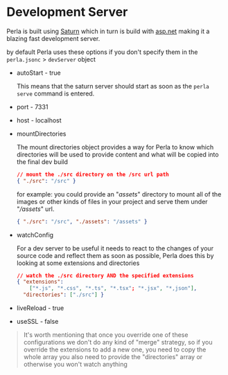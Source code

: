 [saturn]: https://saturnframework.org/
[asp.net]: https://dotnet.microsoft.com/apps/aspnet

# Development Server

Perla is built using [Saturn] which in turn is build with [asp.net] making it a blazing fast development server.

by default Perla uses these options if you don't specify them in the `perla.jsonc` > `devServer` object

- autoStart - true

  This means that the saturn server should start as soon as the `perla serve` command is entered.

- port - 7331
- host - localhost
- mountDirectories

  The mount directories object provides a way for Perla to know which directories will be used to provide content and what will be copied into the final dev build

  ```json
  // mount the ./src directory on the /src url path
  { "./src": "/src" }
  ```

  for example: you could provide an "_assets_" directory to mount all of the images or other kinds of files in your project and serve them under "_/assets_" url.

  ```json
  { "./src": "/src", "./assets": "/assets" }
  ```

- watchConfig

  For a dev server to be useful it needs to react to the changes of your source code and reflect them as soon as possible, Perla does this by looking at some extensions and directories

  ```json
  // watch the ./src directory AND the specified extensions
  { "extensions":
      ["*.js", "*.css", "*.ts", "*.tsx"; "*.jsx", "*,json"],
    "directories": ["./src"] }
  ```

- liveReload - true
- useSSL - false

> It's worth mentioning that once you override one of these configurations we don't do any kind of "merge" strategy, so if you override the extensions to add a new one, you need to copy the whole array you also need to provide the "directories" array or otherwise you won't watch anything

